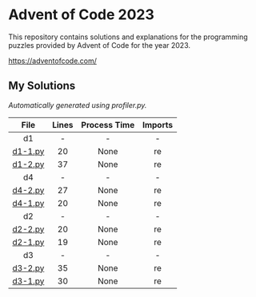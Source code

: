 # Advent of Code 2023

This repository contains solutions and explanations for the programming puzzles provided by Advent of Code for the year 2023.


<https://adventofcode.com/>


## My Solutions
*Automatically generated using profiler.py.*
<!--TABLEBEGIN-->




|File|Lines|Process Time|Imports|
| :---: | :---: | :---: | :---: |
|d1|-|-|-|
|[d1-1.py](d1/d1-1.py)|20|None|re|
|[d1-2.py](d1/d1-2.py)|37|None|re|
|d4|-|-|-|
|[d4-2.py](d4/d4-2.py)|27|None|re|
|[d4-1.py](d4/d4-1.py)|20|None|re|
|d2|-|-|-|
|[d2-2.py](d2/d2-2.py)|20|None|re|
|[d2-1.py](d2/d2-1.py)|19|None|re|
|d3|-|-|-|
|[d3-2.py](d3/d3-2.py)|35|None|re|
|[d3-1.py](d3/d3-1.py)|30|None|re|
<!--TABLEEND-->
